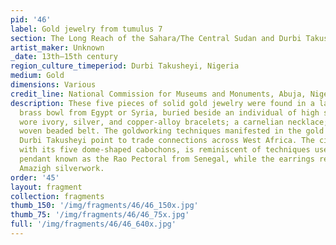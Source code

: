 ```yaml
---
pid: '46'
label: Gold jewelry from tumulus 7
section: The Long Reach of the Sahara/The Central Sudan and Durbi Takusheyi
artist_maker: Unknown
_date: 13th–15th century
region_culture_timeperiod: Durbi Takusheyi, Nigeria
medium: Gold
dimensions: Various
credit_line: National Commission for Museums and Monuments, Abuja, Nigeria
description: These five pieces of solid gold jewelry were found in a large Mamluk
  brass bowl from Egypt or Syria, buried beside an individual of high status who also
  wore ivory, silver, and copper-alloy bracelets; a carnelian necklace; and a richly
  woven beaded belt. The goldworking techniques manifested in the gold jewelry at
  Durbi Takusheyi point to trade connections across West Africa. The circular pendant,
  with its five dome-shaped cabochons, is reminiscent of techniques used to make a
  pendant known as the Rao Pectoral from Senegal, while the earrings recall 19th century
  Amazigh silverwork.
order: '45'
layout: fragment
collection: fragments
thumb_150: '/img/fragments/46/46_150x.jpg'
thumb_75: '/img/fragments/46/46_75x.jpg'
full: '/img/fragments/46/46_640x.jpg'
---
```

